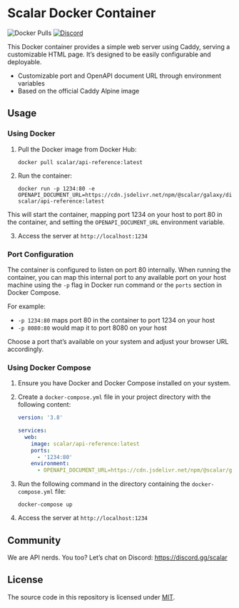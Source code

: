 # Scalar Docker Container

![Docker Pulls](https://img.shields.io/docker/pulls/scalar/api-reference)
[![Discord](https://img.shields.io/discord/1135330207960678410?style=flat&color=5865F2)](https://discord.gg/scalar)

This Docker container provides a simple web server using Caddy, serving a customizable HTML page. It’s designed to be easily configurable and deployable.

- Customizable port and OpenAPI document URL through environment variables
- Based on the official Caddy Alpine image

## Usage

### Using Docker

1. Pull the Docker image from Docker Hub:

   ```
   docker pull scalar/api-reference:latest
   ```

2. Run the container:

   ```
   docker run -p 1234:80 -e OPENAPI_DOCUMENT_URL=https://cdn.jsdelivr.net/npm/@scalar/galaxy/dist/latest.json scalar/api-reference:latest
   ```

This will start the container, mapping port 1234 on your host to port 80 in the container, and setting the `OPENAPI_DOCUMENT_URL` environment variable.

3. Access the server at `http://localhost:1234`

### Port Configuration

The container is configured to listen on port 80 internally. When running the container, you can map this internal port to any available port on your host machine using the `-p` flag in Docker run command or the `ports` section in Docker Compose.

For example:

- `-p 1234:80` maps port 80 in the container to port 1234 on your host
- `-p 8080:80` would map it to port 8080 on your host

Choose a port that’s available on your system and adjust your browser URL accordingly.

### Using Docker Compose

1. Ensure you have Docker and Docker Compose installed on your system.
2. Create a `docker-compose.yml` file in your project directory with the following content:

   ```yaml
   version: '3.8'

   services:
     web:
       image: scalar/api-reference:latest
       ports:
         - '1234:80'
       environment:
         - OPENAPI_DOCUMENT_URL=https://cdn.jsdelivr.net/npm/@scalar/galaxy/dist/latest.json
   ```

3. Run the following command in the directory containing the `docker-compose.yml` file:

   ```
   docker-compose up
   ```

4. Access the server at `http://localhost:1234`

## Community

We are API nerds. You too? Let’s chat on Discord: <https://discord.gg/scalar>

## License

The source code in this repository is licensed under [MIT](https://github.com/scalar/scalar/blob/main/LICENSE).
